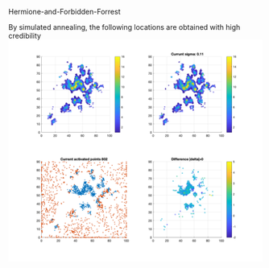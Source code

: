 Hermione-and-Forbidden-Forrest

By simulated annealing, the following locations are obtained with high credibility
![](cost_1040.png)